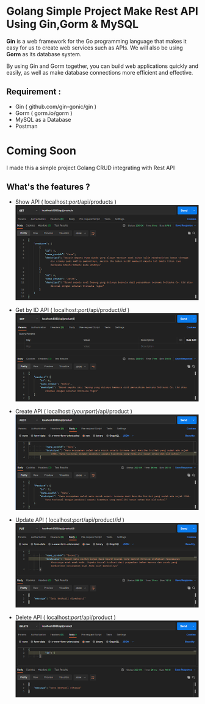 # Golang Simple Project Make Rest API Using Gin,Gorm & MySQL

**Gin** is a web framework for the Go programming language that makes it easy for us to create web services such as APIs. We will also be using **Gorm** as its database system.

By using Gin and Gorm together, you can build web applications quickly and easily, as well as make database connections more efficient and effective.

## Requirement :
- Gin ( github.com/gin-gonic/gin )
- Gorm ( gorm.io/gorm )
- MySQL as a Database
- Postman

# Coming Soon
I made this a simple project Golang CRUD integrating with Rest API

## What's the features ?
- Show API ( localhost:_port_/api/products )
![Show Screen Capture](https://raw.githubusercontent.com/zoelabbb/go-restpi-gin/main/Assets/img/Index.PNG)

- Get by ID API ( localhost:_port_/api/product/_id_ )
![Get by ID Screen Capture](https://raw.githubusercontent.com/zoelabbb/go-restpi-gin/main/Assets/img/Show.PNG)


- Create API ( localhost:{_yourport_}/api/product )
![Create Screen Capture](https://raw.githubusercontent.com/zoelabbb/go-restpi-gin/main/Assets/img/Create.PNG)

- Update API ( localhost:_port_/api/product/_id_ )
![Update Screen Capture](https://raw.githubusercontent.com/zoelabbb/go-restpi-gin/main/Assets/img/Update.PNG)

- Delete API ( localhost:_port_/api/product )
![Delete Screen Capture](https://raw.githubusercontent.com/zoelabbb/go-restpi-gin/main/Assets/img/Delete.PNG)

